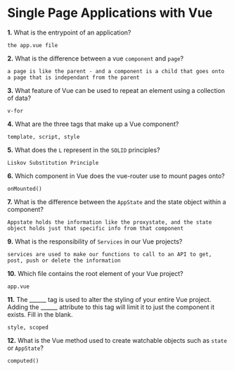 # Single Page Applications with Vue

**1.** What is the entrypoint of an application?
<!-- enter you answer in the space below -->
```
the app.vue file
```
**2.** What is the difference between a vue `component` and `page`?
<!-- enter you answer in the space below -->
```
a page is like the parent - and a component is a child that goes onto a page that is independant from the parent
```
**3.** What feature of Vue can be used to repeat an element using a collection of data?
<!-- enter you answer in the space below -->
```
v-for
```
**4.** What are the three tags that make up a Vue component?
<!-- enter you answer in the space below -->
```
template, script, style
```
**5.** What does the `L` represent in the `SOLID` principles?
<!-- enter you answer in the space below -->
```
Liskov Substitution Principle
```
**6.** Which component in Vue does the vue-router use to mount pages onto?
<!-- enter you answer in the space below -->
```
onMounted()
```
**7.** What is the difference between the `AppState` and the state object within a component?
<!-- enter you answer in the space below -->
```
Appstate holds the information like the proxystate, and the state object holds just that specific info from that component
```
**9.** What is the responsibility of `Services` in our Vue projects?
<!-- enter you answer in the space below -->
```
services are used to make our functions to call to an API to get, post, push or delete the information
```
**10.** Which file contains the root element of your Vue project?
<!-- enter you answer in the space below -->
```
app.vue
```
**11.** The ______ tag is used to alter the styling of your entire Vue project.  Adding the ______ attribute to this tag will limit it to just the component it exists.  Fill in the blank.
<!-- enter you answer in the space below -->
```
style, scoped
```
**12.** What is the Vue method used to create watchable objects such as `state` or `AppState`?
<!-- enter you answer in the space below -->
```
computed()
```